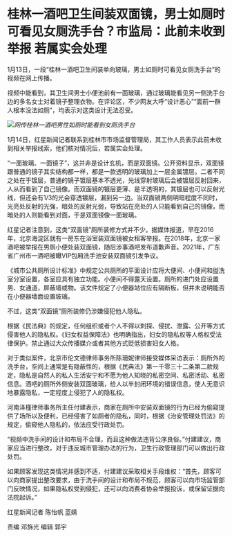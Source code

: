# 桂林一酒吧卫生间装双面镜，男士如厕时可看见女厕洗手台？市监局：此前未收到举报 若属实会处理

1月13日，一段“桂林一酒吧卫生间装单向玻璃，男士如厕时可看见女厕洗手台”的视频在网上传播。

视频中能看到，其卫生间男士小便池前有一面玻璃，通过玻璃能看见另一侧洗手台边的多名女士对着镜子整理衣物。在评论区，不少网友大呼“设计恶心”“面前一群人根本没法如厕”，均表示对这类设计无法忍受。

![](https://inews.gtimg.com/news_bt/O8M7W6xMUAU4nToefKfl5ps_WNaOX179T0zS0BwEhO9B4AA/1000)_网传桂林一酒吧男性如厕时能看到女厕洗手台_

1月14日，红星新闻记者联系到桂林市市场监督管理局，其工作人员表示此前未收到相关举报线索，他们核对情况后，若属实会处理。

“一面玻璃、一面镜子”，这并非是设计玄机，而是双面镜。公开资料显示，双面镜跟普通的镜子其实结构都一样，都是一款透明的玻璃加上一层金属镀层。二者不同之处在于镀层，普通的镜子镀层基本不透光，光线穿射玻璃后会被镀层反射回来，人从而看到了自己镜像。而双面镜的镀层更薄、是半透明的，其镀层也可以反射光线，但还会有1/3的光会穿透镀层，漏到另一边。当双面镜两侧明暗程度不同时，光亮处反射的光强，暗处的反射光弱，导致站在亮处的人只能看到自己的镜像，而暗处的人则能看到对面，于是双面镜像一面玻璃。

红星记者注意到，这类“双面镜”厕所装修方式并不少。据媒体报道，早在2016年，北京海淀区就有一房东在浴室装双面镜被女租客举报。在2018年，北京一家酒吧被举报在男厕小便处装双面镜，随后涉事酒吧发布道歉声音。2021年，广东省广州市一酒吧被曝VIP包厢洗手池安装双面镜引发争议。

《城市公共厕所设计标准》中规定公共厕所的平面设计应将大便间、小便间和盥洗室分室设置，各室应具有独立功能。小便间不得露天设置。厕所的进门处应设置男、女通道，屏蔽墙或物。该文件规定了小便器站位应有隔断板，但并未说明能否在小便器墙面设置玻璃。

不过，这类“双面镜”厕所装修仍涉嫌侵犯他人隐私。

根据《民法典》的规定，任何组织或者个人不得以刺探、侵扰、泄露、公开等方式侵害他人的隐私权。《妇女权益保障法》也明确指出，妇女的隐私权等人格权受法律保护。禁止通过大众传播媒介或者其他方式贬低损害妇女人格。

对于类似案件，北京市伦文德律师事务所陈珊妮律师接受媒体采访表示：厕所外的洗手台，空间上通常是有隐蔽性的，根据《民典法》第一千零三十二条第二款规定，隐私是自然人的私人生活安宁和不愿为他人知晓的私密空间、私密活动、私密信息。酒吧的厕所外侧安装双面玻璃，给人以半封闭环境的错误信息，使人无意识地暴露隐私，一定程度上侵犯了人的隐私权。

河南泽槿律师事务所主任付建表示，商家在厕所中安装双面镜的行为已经为偷窥提供了场所以及便利，已经侵害了如厕者的隐私，同时，根据《治安管理处罚法》的规定，偷窥他人隐私的，依法应受行政处罚。

“视频中洗手间的设计和布局不合理，而且这种做法违背公序良俗。”付建建议，商家应当进行整改，对于违反城市管理办法的行为，卫生行政管理部门可以做出行政处罚。

如果顾客发现这类情况并感到不适，付建建议采取相关手段维权：“首先，顾客可以向商家提出整改要求，由于洗手间的设计和布局不规范，顾客可以向市场监管部门反映情况，如果隐私权受到侵犯，还可以向消费者协会举报投诉，或保留证据向法院起诉。”

红星新闻记者 陈怡帆 蓝婧

责编 邓旆光 编辑 郭宇

